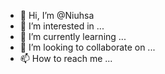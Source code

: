 - 👋 Hi, I’m @Niuhsa
- 👀 I’m interested in ...
- 🌱 I’m currently learning ...
- 💞️ I’m looking to collaborate on ...
- 📫 How to reach me ...

<!---
Niuhsa/Niuhsa is a ✨ special ✨ repository because its `README.md` (this file) appears on your GitHub profile.
You can click the Preview link to take a look at your changes.
--->
